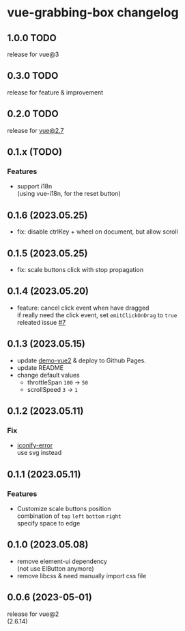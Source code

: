 # vue-grabbing-box changelog

## 1.0.0 TODO

release for vue@3

## 0.3.0 TODO

release for feature & improvement

## 0.2.0 TODO

release for vue@2.7

## 0.1.x (TODO)

### Features

- support i18n  
  (using vue-i18n, for the reset button)

## 0.1.6 (2023.05.25)

- fix: disable ctrlKey + wheel on document, but allow scroll

## 0.1.5 (2023.05.25)

- fix: scale buttons click with stop propagation

## 0.1.4 (2023.05.20)

- feature: cancel click event when have dragged  
  if really need the click event, set `emitClickOnDrag` to `true`  
  releated issue [#7](https://github.com/CoderMonkie/vue-grabbing-box/issues/7)

## 0.1.3 (2023.05.15)

- update [demo-vue2](https://codermonkie.github.io/vue-grabbing-box/demo-vue2/) & deploy to Github Pages.
- update README
- change default values
  - throttleSpan `100` -> `50`
  - scrollSpeed `3` -> `1`

## 0.1.2 (2023.05.11)

### Fix

- [iconify-error](https://github.com/CoderMonkie/vue-grabbing-box/issues/2)  
  use svg instead

## 0.1.1 (2023.05.11)

### Features

- Customize scale buttons position  
  combination of `top` `left` `bottom` `right`  
  specify space to edge

## 0.1.0 (2023.05.08)

- remove element-ui dependency  
  (not use ElButton anymore)
- remove libcss & need manually import css file

## 0.0.6 (2023-05-01)

release for vue@2  
(2.6.14)
